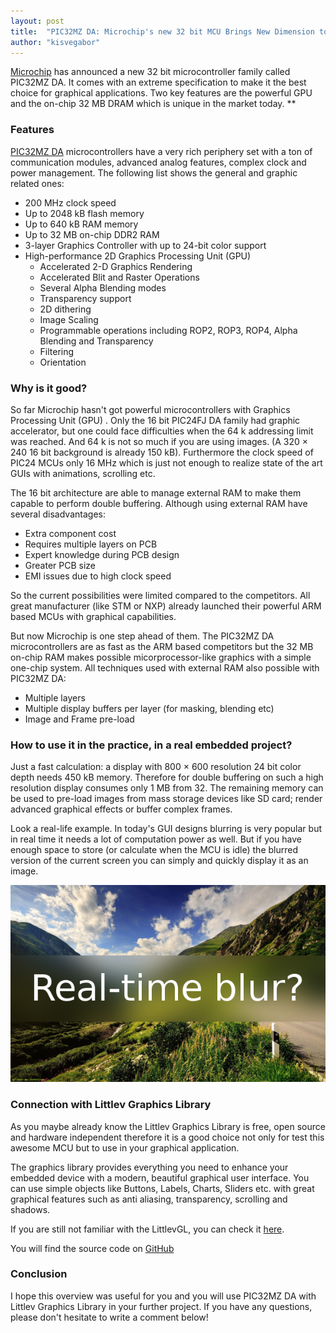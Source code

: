 ```yaml
---
layout: post
title:  "PIC32MZ DA: Microchip's new 32 bit MCU Brings New Dimension to Embedded Graphics"
author: "kisvegabor"
---
```


[Microchip]('http://www.microchip.com/') has announced a new 32 bit microcontroller family called PIC32MZ DA. It comes with an extreme specification to make it the best choice for graphical applications. Two key features are the powerful GPU and the on-chip 32 MB DRAM which is unique in the market today. **

### Features
[PIC32MZ DA](http://www.microchip.com/design-centers/32-bit/architecture/pic32mz-da-family) microcontrollers have a very rich periphery set with a ton of communication modules, advanced analog features, complex clock and power management. The following list shows the general and graphic related ones:

* 200 MHz clock speed
* Up to 2048 kB flash memory
* Up to 640 kB RAM memory
* Up to 32 MB on-chip DDR2 RAM
* 3-layer Graphics Controller with up to 24-bit color support
* High-performance 2D Graphics Processing Unit (GPU)
  * Accelerated 2-D Graphics Rendering
  * Accelerated Blit and Raster Operations
  * Several Alpha Blending modes
  * Transparency support
  * 2D dithering
  * Image Scaling
  * Programmable operations including ROP2, ROP3, ROP4, Alpha Blending and Transparency
  * Filtering
  * Orientation

### Why is it good?

So far Microchip hasn't got powerful microcontrollers with Graphics Processing Unit (GPU) . Only the 16 bit PIC24FJ DA family had graphic accelerator, but one could face difficulties when the 64 k addressing limit was reached. And 64 k is not so much if you are using images. (A 320 × 240 16 bit background is already 150 kB). Furthermore the clock speed of PIC24 MCUs only 16 MHz which is just not enough to realize state of the art GUIs with animations, scrolling etc. 

The 16 bit architecture are able to manage external RAM to make them capable to perform double buffering. Although using external RAM have several disadvantages: 
* Extra component cost
* Requires multiple layers on PCB 
* Expert knowledge during PCB design
* Greater PCB size
* EMI issues due to high clock speed

So the current possibilities were limited compared to the competitors. All great manufacturer (like STM or NXP) already launched their powerful ARM based MCUs with graphical capabilities.

But now Microchip is one step ahead of them. The PIC32MZ DA microcontrollers are as fast as the ARM based competitors but the 32 MB on-chip RAM makes possible micorprocessor-like graphics with a simple one-chip system. All techniques used with external RAM also possible with PIC32MZ DA:
* Multiple layers 
* Multiple display buffers per layer (for masking, blending etc)
* Image and Frame pre-load

### How to use it in the practice, in a real embedded project?
Just a fast calculation: a display with  800 × 600 resolution 24 bit color depth needs 450 kB memory. Therefore for double buffering on such a high resolution display consumes only 1 MB from 32. The remaining memory can be used to pre-load images from mass storage devices like SD card; render advanced graphical effects or buffer complex frames.

Look a real-life example. In today's GUI designs blurring is very popular but in real time it needs a lot of computation power as well. But if you have enough space to store (or calculate when the MCU is idle) the blurred version of the current screen you can simply and quickly display it as an image. 

![Partial blur effect on an image](/assets/pic32mz_da/blur.png)

### Connection with Littlev Graphics Library
As you maybe already know the Littlev Graphics Library is free, open source and hardware independent therefore it is a good choice not only for test this awesome MCU but to use in your graphical application. 

The graphics library provides everything you need to enhance your embedded device with a modern, beautiful graphical user interface. You can use simple objects like Buttons, Labels, Charts, Sliders etc. with great graphical features such as anti aliasing, transparency, scrolling and shadows. 

If you are still not familiar with the LittlevGL, you can check it <a href=''>here</a>.

You will find the source code on <a href='https://github.com/littlevgl'>GitHub</a>

### Conclusion 
I hope this overview was useful for you and you will use PIC32MZ DA with Littlev Graphics Library in your further project. If you have any questions, please don't hesitate to write a comment below!
